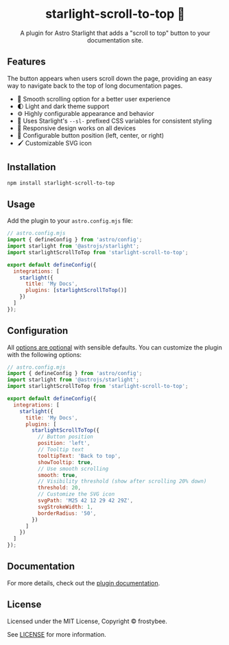 <div align="center">
  <h1>starlight-scroll-to-top 🚀
 </h1>
  <p>A plugin for Astro Starlight that adds a "scroll to top" button to your documentation site.</p>
</div>

## Features

The button appears when users scroll down the page, providing an easy way to navigate back to the top of long documentation pages.

- 🚀 Smooth scrolling option for a better user experience
- 🌓 Light and dark theme support
- ⚙️ Highly configurable appearance and behavior
- 🎨 Uses Starlight's `--sl-` prefixed CSS variables for consistent styling
- 📱 Responsive design works on all devices
- 🔧 Configurable button position (left, center, or right)
- 🖌️ Customizable SVG icon

## Installation

```bash
npm install starlight-scroll-to-top
```

## Usage

Add the plugin to your `astro.config.mjs` file:

```js
// astro.config.mjs
import { defineConfig } from 'astro/config';
import starlight from '@astrojs/starlight';
import starlightScrollToTop from 'starlight-scroll-to-top';

export default defineConfig({
  integrations: [
    starlight({
      title: 'My Docs',
      plugins: [starlightScrollToTop()]
    })
  ]
});
```

## Configuration

All [options are optional](https://frostybee.github.io/starlight-scroll-to-top/configuration/) with sensible defaults. You can customize the plugin with the following options:

```js
// astro.config.mjs
import { defineConfig } from 'astro/config';
import starlight from '@astrojs/starlight';
import starlightScrollToTop from 'starlight-scroll-to-top';

export default defineConfig({
  integrations: [
    starlight({
      title: 'My Docs',
      plugins: [
        starlightScrollToTop({
          // Button position
          position: 'left',          
          // Tooltip text
          tooltipText: 'Back to top',          
          showTooltip: true,
          // Use smooth scrolling
          smooth: true,        
          // Visibility threshold (show after scrolling 20% down)
          threshold: 20,          
          // Customize the SVG icon
          svgPath: 'M25 42 12 29 42 29Z',    
          svgStrokeWidth: 1, 
          borderRadius: '50',      
        })
      ]
    })
  ]
});
```

## Documentation

For more details, check out the [plugin documentation](https://frostybee.github.io/starlight-scroll-to-top/). 


## License

Licensed under the MIT License, Copyright © frostybee.

See [LICENSE](/LICENSE) for more information.
